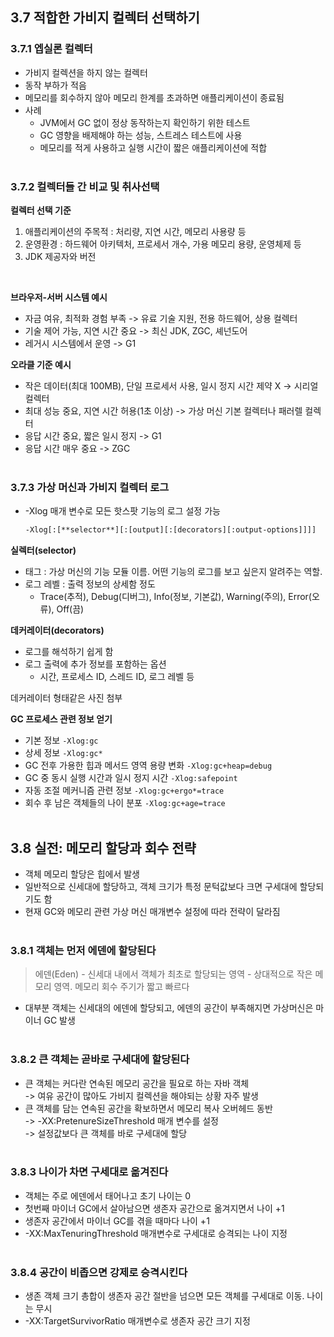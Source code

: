 ## 3.7 적합한 가비지 컬렉터 선택하기
### 3.7.1 엡실론 컬렉터
- 가비지 컬렉션을 하지 않는 컬렉터
- 동작 부하가 적음
- 메모리를 회수하지 않아 메모리 한계를 초과하면 애플리케이션이 종료됨
- 사례
  - JVM에서 GC 없이 정상 동작하는지 확인하기 위한 테스트
  - GC 영향을 배제해야 하는 성능, 스트레스 테스트에 사용
  - 메모리를 적게 사용하고 실행 시간이 짧은 애플리케이션에 적합
<br><br>

### 3.7.2 컬렉터들 간 비교 및 취사선택
**컬렉터 선택 기준**
1. 애플리케이션의 주목적 : 처리량, 지연 시간, 메모리 사용량 등
2. 운영환경 : 하드웨어 아키텍처, 프로세서 개수, 가용 메모리 용량, 운영체제 등
3. JDK 제공자와 버전
<br>

**브라우저-서버 시스템 예시**
- 자금 여유, 최적화 경험 부족 -> 유료 기술 지원, 전용 하드웨어, 상용 컬렉터
- 기술 제어 가능, 지연 시간 중요 -> 최신 JDK, ZGC, 셰넌도어
- 레거시 시스템에서 운영 -> G1

**오라클 기준 예시**
- 작은 데이터(최대 100MB), 단일 프로세서 사용, 일시 정지 시간 제약 X -> 시리얼 컬렉터
- 최대 성능 중요, 지연 시간 허용(1초 이상) -> 가상 머신 기본 컬렉터나 패러렐 컬렉터
- 응답 시간 중요, 짧은 일시 정지 -> G1
- 응답 시간 매우 중요 -> ZGC
<br><br>

### 3.7.3 가상 머신과 가비지 컬렉터 로그
- -Xlog 매개 변수로 모든 핫스팟 기능의 로그 설정 가능
  ```bash
  -Xlog[:[**selector**][:[output][:[decorators][:output-options]]]]

**실렉터(selector)**
- 태그 : 가상 머신의 기능 모듈 이름. 어떤 기능의 로그를 보고 싶은지 알려주는 역할.
- 로그 레벨 : 출력 정보의 상세함 정도
  - Trace(추적), Debug(디버그),  Info(정보, 기본값), Warning(주의), Error(오류),  Off(끔)

**데커레이터(decorators)**
- 로그를 해석하기 쉽게 함
- 로그 출력에 추가 정보를 포함하는 옵션
  - 시간, 프로세스 ID, 스레드 ID, 로그 레벨 등

$$$$ 데커레이터 형태같은 사진 첨부

**GC 프로세스 관련 정보 얻기**
- 기본 정보 `-Xlog:gc`
- 상세 정보 `-Xlog:gc*`
- GC 전후 가용한 힙과 메서드 영역 용량 변화 `-Xlog:gc+heap=debug`
- GC 중 동시 실행 시간과 일시 정지 시간 `-Xlog:safepoint`
- 자동 조절 메커니즘 관련 정보 `-Xlog:gc+ergo*=trace`
- 회수 후 남은 객체들의 나이 분포 `-Xlog:gc+age=trace`
<br><br>


## 3.8 실전: 메모리 할당과 회수 전략
- 객체 메모리 할당은 힙에서 발생
- 일반적으로 신세대에 할당하고, 객체 크기가 특정 문턱값보다 크면 구세대에 할당되기도 함
- 현재 GC와 메모리 관련 가상 머신 매개변수 설정에 따라 전략이 달라짐
<br><br>

### 3.8.1 객체는 먼저 에덴에 할당된다
> 에덴(Eden)
    - 신세대 내에서 객체가 최초로 할당되는 영역
    - 상대적으로 작은 메모리 영역. 메모리 회수 주기가 짧고 빠르다

- 대부분 객체는 신세대의 에덴에 할당되고, 에덴의 공간이 부족해지면 가상머신은 마이너 GC 발생
<br><br>

### 3.8.2 큰 객체는 곧바로 구세대에 할당된다
- 큰 객체는 커다란 연속된 메모리 공간을 필요로 하는 자바 객체<br>
  -> 여유 공간이 많아도 가비지 컬렉션을 해야되는 상황 자주 발생
- 큰 객체를 담는 연속된 공간을 확보하면서 메모리 복사 오버헤드 동반<br>
  -> -XX:PretenureSizeThreshold 매개 변수를 설정<br>
  -> 설정값보다 큰 객체를 바로 구세대에 할당
<br><br>

### 3.8.3 나이가 차면 구세대로 옮겨진다
- 객체는 주로 에덴에서 태어나고 초기 나이는 0
- 첫번째 마이너 GC에서 살아남으면 생존자 공간으로 옮겨지면서 나이 +1
- 생존자 공간에서 마이너 GC를 겪을 때마다 나이 +1
- -XX:MaxTenuringThreshold 매개변수로 구세대로 승격되는 나이 지정
<br><br>

### 3.8.4 공간이 비좁으면 강제로 승격시킨다
- 생존 객체 크기 총합이 생존자 공간 절반을 넘으면 모든 객체를 구세대로 이동. 나이는 무시
- -XX:TargetSurvivorRatio 매개변수로 생존자 공간 크기 지정
<br><br>